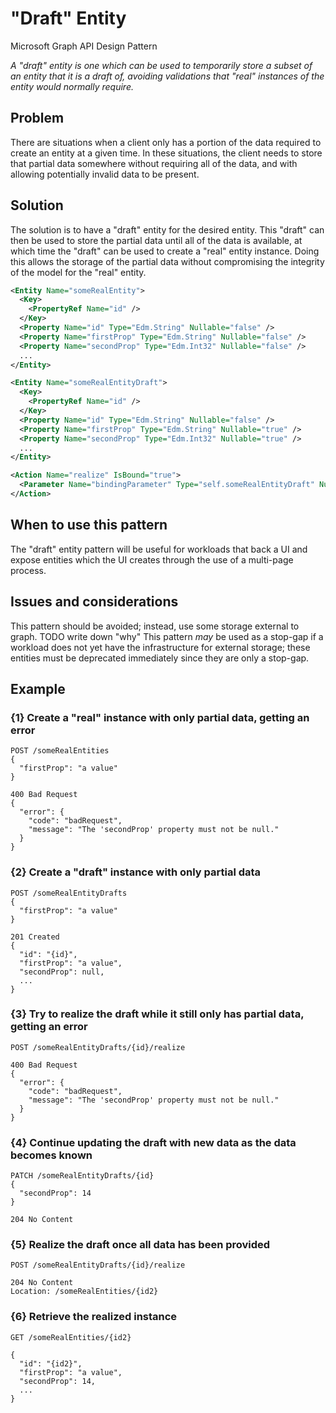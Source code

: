 # "Draft" Entity

Microsoft Graph API Design Pattern

*A "draft" entity is one which can be used to temporarily store a subset of an entity that it is a draft of, avoiding validations that "real" instances of the entity would normally require.*

## Problem

There are situations when a client only has a portion of the data required to create an entity at a given time. 
In these situations, the client needs to store that partial data somewhere without requiring all of the data, and with allowing potentially invalid data to be present.

## Solution

The solution is to have a "draft" entity for the desired entity. 
This "draft" can then be used to store the partial data until all of the data is available, at which time the "draft" can be used to create a "real" entity instance. 
Doing this allows the storage of the partial data without compromising the integrity of the model for the "real" entity.

```xml
<Entity Name="someRealEntity">
  <Key>
    <PropertyRef Name="id" />
  </Key>
  <Property Name="id" Type="Edm.String" Nullable="false" />
  <Property Name="firstProp" Type="Edm.String" Nullable="false" />
  <Property Name="secondProp" Type="Edm.Int32" Nullable="false" />
  ...
</Entity>

<Entity Name="someRealEntityDraft">
  <Key>
    <PropertyRef Name="id" />
  </Key>
  <Property Name="id" Type="Edm.String" Nullable="false" />
  <Property Name="firstProp" Type="Edm.String" Nullable="true" />
  <Property Name="secondProp" Type="Edm.Int32" Nullable="true" />
  ...
</Entity>

<Action Name="realize" IsBound="true">
  <Parameter Name="bindingParameter" Type="self.someRealEntityDraft" Nullable="false" />
</Action>
```

## When to use this pattern

The "draft" entity pattern will be useful for workloads that back a UI and expose entities which the UI creates through the use of a multi-page process. 

## Issues and considerations

This pattern should be avoided; instead, use some storage external to graph. TODO write down "why"
This pattern *may* be used as a stop-gap if a workload does not yet have the infrastructure for external storage; these entities must be deprecated immediately since they are only a stop-gap.

## Example

### {1} Create a "real" instance with only partial data, getting an error

```HTTP
POST /someRealEntities
{
  "firstProp": "a value"
}

400 Bad Request
{
  "error": {
    "code": "badRequest",
    "message": "The 'secondProp' property must not be null."
  }
}
```

### {2} Create a "draft" instance with only partial data

```HTTP
POST /someRealEntityDrafts
{
  "firstProp": "a value"
}

201 Created
{
  "id": "{id}",
  "firstProp": "a value",
  "secondProp": null,
  ...
}
```

### {3} Try to realize the draft while it still only has partial data, getting an error

```HTTP
POST /someRealEntityDrafts/{id}/realize

400 Bad Request
{
  "error": {
    "code": "badRequest",
    "message": "The 'secondProp' property must not be null."
  }
}
```

### {4} Continue updating the draft with new data as the data becomes known

```HTTP
PATCH /someRealEntityDrafts/{id}
{
  "secondProp": 14
}

204 No Content
```

### {5} Realize the draft once all data has been provided

```HTTP
POST /someRealEntityDrafts/{id}/realize

204 No Content
Location: /someRealEntities/{id2}
```

### {6} Retrieve the realized instance

```HTTP
GET /someRealEntities/{id2}

{
  "id": "{id2}",
  "firstProp": "a value",
  "secondProp": 14,
  ...
}
```
